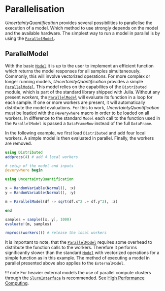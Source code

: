 # Parallelisation

*UncertaintyQuantification* provides several possibilities to parallelise the execution of a model. Which method to use strongly depends on the model and the available hardware. The simplest way to run a model in parallel is by using the [`ParallelModel`](@ref).

## ParallelModel

With the basic [`Model`](@ref) it is up to the user to implement an efficient function which returns the model responses for all samples simultaneously. Commonly, this will involve vectorized operations. For more complex or longer running models, *UncertaintyQuantification* provides a simple [`ParallelModel`](@ref). This model relies on the capabilites of the `Distributed` module, which is part of the standard library shipped with Julia. Without any present *workers*, the [`ParallelModel`](@ref) will evaluate its function in a loop for each sample. If one or more workers are present, it will automatically distribute the model evaluations. For this to work, *UncertaintyQuantification* must be loaded with the `@everywhere` macro in order to be loaded on all workers. In difference to the standard `Model` each call to the function used in the  `ParallelModel` is passed a `DataFrameRow` instead of the full `DataFrame`.

In the following example, we first load `Distributed` and add four local workers. A simple model is then evaluated in parallel. Finally, the workers are removed.

```julia
using Distributed
addprocs(4) # add 4 local workers

# setup of the model and inputs
@everywhere begin

using UncertaintyQuantification

x = RandomVariable(Normal(), :x)
y = RandomVariable(Normal(), :y)

m = ParallelModel(df -> sqrt(df.x^2 .+ df.y^2), :z)

end

samples = sample([x, y], 1000)
evaluate!(m, samples)

rmprocs(workers()) # release the local workers
```

It is important to note, that the [`ParallelModel`](@ref) requires some overhead to distribute the function calls to the workers. Therefore it performs significantly slower than the standard [`Model`](@ref) with vectorized operations for a simple function as in this example. The method of executing a model in parallel presented above also applies to the `ExternalModel`.

!!! note
    For heavier external models the use of parallel compute clusters through the [`SlurmInterface`](@ref) is recommended. See [High Performance Computing](@ref).

